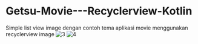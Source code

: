 # Getsu-Movie---Recyclerview-Kotlin
Simple list view image dengan contoh tema aplikasi movie
menggunakan recyclerview image
![3](https://user-images.githubusercontent.com/87554900/157022160-0b8c36a1-5316-4b91-93cc-f8931a14e1b3.png)
![4](https://user-images.githubusercontent.com/87554900/157022175-ad5cfd68-ed0d-4669-9c45-8f76d05b99bf.png)
